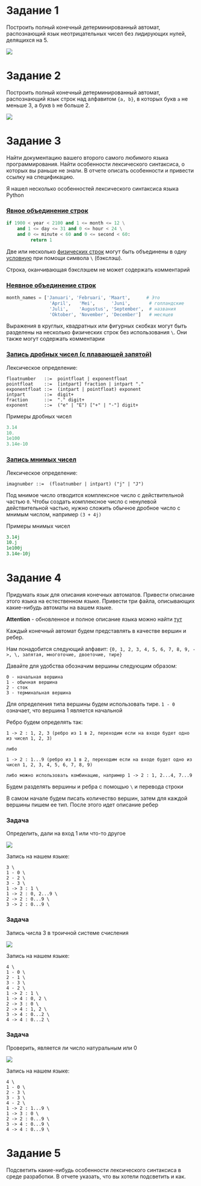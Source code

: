 # Задание 1
Построить полный конечный детерминированный автомат, распознающий язык неотрицательных чисел без лидирующих нулей, делящихся на 5.

![](1.jpg)

# Задание 2
Построить полный конечный детерминированный автомат, распознающий язык строк над алфавитом `{a, b}`, в которых букв `a` не меньше 3, а букв `b` не больше 2.

![](2.jpg)

# Задание 3
Найти документацию вашего второго самого любимого языка программирования. Найти особенности лексического синтаксиса, о которых вы раньше не знали. В отчете описать особенности и привести ссылку на спецификацию.

Я нашел несколько особенностей лексического синтаксиса языка Python

### [Явное объединение строк](https://ru.wikibooks.org/wiki/Python/%D0%A1%D0%BF%D1%80%D0%B0%D0%B2%D0%BE%D1%87%D0%BD%D0%B8%D0%BA_%D0%BF%D0%BE_%D1%8F%D0%B7%D1%8B%D0%BA%D1%83_Python_3.1#2.1.5._%D0%AF%D0%B2%D0%BD%D0%BE%D0%B5_%D0%BE%D0%B1%D1%8A%D0%B5%D0%B4%D0%B8%D0%BD%D0%B5%D0%BD%D0%B8%D0%B5_%D1%81%D1%82%D1%80%D0%BE%D0%BA)
```python
if 1900 < year < 2100 and 1 <= month <= 12 \
    and 1 <= day <= 31 and 0 <= hour < 24 \
    and 0 <= minute < 60 and 0 <= second < 60:
         return 1
```
Две или несколько [физических строк](https://ru.wikibooks.org/wiki/Python/%D0%A1%D0%BF%D1%80%D0%B0%D0%B2%D0%BE%D1%87%D0%BD%D0%B8%D0%BA_%D0%BF%D0%BE_%D1%8F%D0%B7%D1%8B%D0%BA%D1%83_Python_3.1#%D0%A4%D0%B8%D0%B7%D0%B8%D1%87%D0%B5%D1%81%D0%BA%D0%B8%D0%B5_%D1%81%D1%82%D1%80%D0%BE%D0%BA%D0%B8) могут быть объединены в одну [условную](https://ru.wikibooks.org/wiki/Python/%D0%A1%D0%BF%D1%80%D0%B0%D0%B2%D0%BE%D1%87%D0%BD%D0%B8%D0%BA_%D0%BF%D0%BE_%D1%8F%D0%B7%D1%8B%D0%BA%D1%83_Python_3.1#%D0%9B%D0%BE%D0%B3%D0%B8%D1%87%D0%B5%D1%81%D0%BA%D0%B8%D0%B5_%D1%81%D1%82%D1%80%D0%BE%D0%BA%D0%B8) при помощи символа `\` (бэкслэш). 

Строка, оканчивающая бэкслэшем не может содержать комментарий

### [Неявное объединение строк](https://ru.wikibooks.org/wiki/Python/%D0%A1%D0%BF%D1%80%D0%B0%D0%B2%D0%BE%D1%87%D0%BD%D0%B8%D0%BA_%D0%BF%D0%BE_%D1%8F%D0%B7%D1%8B%D0%BA%D1%83_Python_3.1#2.1.6._%D0%9D%D0%B5%D1%8F%D0%B2%D0%BD%D0%BE%D0%B5_%D0%BE%D0%B1%D1%8A%D0%B5%D0%B4%D0%B8%D0%BD%D0%B5%D0%BD%D0%B8%D0%B5_%D1%81%D1%82%D1%80%D0%BE%D0%BA)
```python
month_names = ['Januari', 'Februari', 'Maart',      # Это
                'April',   'Mei',      'Juni',       # голландские
                'Juli',    'Augustus', 'September',  # названия
                'Oktober', 'November', 'December']   # месяцев
```
Выражения в круглых, квадратных или фигурных скобках могут быть разделены на несколько физических строк без использования `\`. Они также могут содержать комментарии

### [Запись дробных чисел (с плавающей запятой)](https://ru.wikibooks.org/wiki/Python/%D0%A1%D0%BF%D1%80%D0%B0%D0%B2%D0%BE%D1%87%D0%BD%D0%B8%D0%BA_%D0%BF%D0%BE_%D1%8F%D0%B7%D1%8B%D0%BA%D1%83_Python_3.1#2.4.5._%D0%97%D0%B0%D0%BF%D0%B8%D1%81%D1%8C_%D0%B4%D1%80%D0%BE%D0%B1%D0%BD%D1%8B%D1%85_%D1%87%D0%B8%D1%81%D0%B5%D0%BB_(%D1%81_%D0%BF%D0%BB%D0%B0%D0%B2%D0%B0%D1%8E%D1%89%D0%B5%D0%B9_%D0%B7%D0%B0%D0%BF%D1%8F%D1%82%D0%BE%D0%B9))
Лексическое определение:
```
floatnumber   ::=  pointfloat | exponentfloat
pointfloat    ::=  [intpart] fraction | intpart "."
exponentfloat ::=  (intpart | pointfloat) exponent
intpart       ::=  digit+
fraction      ::=  "." digit+
exponent      ::=  ("e" | "E") ["+" | "-"] digit+
```
Примеры дробных чисел
```python
3.14
10.
1e100
3.14e-10
```

### [Запись мнимых чисел](https://ru.wikibooks.org/wiki/Python/%D0%A1%D0%BF%D1%80%D0%B0%D0%B2%D0%BE%D1%87%D0%BD%D0%B8%D0%BA_%D0%BF%D0%BE_%D1%8F%D0%B7%D1%8B%D0%BA%D1%83_Python_3.1#2.4.6._%D0%97%D0%B0%D0%BF%D0%B8%D1%81%D1%8C_%D0%BC%D0%BD%D0%B8%D0%BC%D1%8B%D1%85_%D1%87%D0%B8%D1%81%D0%B5%D0%BB)
Лексическое определение:
```
imagnumber ::=  (floatnumber | intpart) ("j" | "J")
```
Под мнимое число отводится комплексное число с действительной частью `0`. Чтобы создать комплексное число с ненулевой действительной частью, нужно сложить обычное дробное число с мнимым числом, например `(3 + 4j)`

Примеры мнимых чисел
```python
3.14j
10.j
1e100j
3.14e-10j
```

# Задание 4
Придумать язык для описания конечных автоматов. Привести описание этого языка на естественном языке. Привести три файла, описывающих какие-нибудь автоматы на вашем языке.

**Attention** - обновленное и полное описание языка можно найти [тут](https://github.com/alexbuyan/fl-2021-hse-win/blob/HW04/solution/automat.md)

Каждый конечный автомат будем представлять в качестве вершин и ребер. 

Нам понадобится следующий алфавит: `{0, 1, 2, 3, 4, 5, 6, 7, 8, 9, ->, \, запятая, многоточие, двоеточие, тире}`

Давайте для удобства обозначим вершины следующим образом:
```
0 - начальная вершина
1 - обычная вершина
2 - сток
3 - терминальная вершина
```
Для определения типа вершины будем использовать тире. `1 - 0` означает, что вершина 1 является начальной

Ребро будем определять так:
```
1 -> 2 : 1, 2, 3 (ребро из 1 в 2, переходим если на входе будет одно из чисел 1, 2, 3)

либо

1 -> 2 : 1...9 (ребро из 1 в 2, переходим если на входе будет одно из чисел 1, 2, 3, 4, 5, 6, 7, 8, 9)

либо можно использовать комбинацию, например 1 -> 2 : 1, 2...4, 7...9
```
Будем разделять вершины и ребра с помощью `\` и перевода строки

В самом начале будем писать количество вершин, затем для каждой вершины пишем ее тип. После этого идет описание ребер

### Задача
Определить, дали на вход 1 или что-то другое

![](4-1.jpg)

Запись на нашем языке:
```
3 \
1 - 0 \
2 - 2 \
3 - 3 \
1 -> 3 : 1 \
1 -> 2 : 0, 2...9 \
2 -> 2 : 0...9 \
3 -> 2 : 0...9 \
```

### Задача
Запись числа 3 в троичной системе счисления

![](4-2.jpg)

Запись на нашем языке:
```
4 \
1 - 0 \
2 - 1 \
3 - 3 \
4 - 2 \
1 -> 2 : 1 \
1 -> 4 : 0, 2 \
2 -> 3 : 0 \
2 -> 4 : 1, 2 \
3 -> 4 : 0...2 \
4 -> 4 : 0...2 \
```

### Задача
Проверить, является ли число натуральным или 0

![](4-3.jpg)

Запись на нашем языке:
```
4 \
1 - 0 \
2 - 3 \
3 - 3 \
4 - 2 \
1 -> 2 : 1...9 \
1 -> 3 : 0 \
2 -> 2 : 0...9 \
3 -> 4 : 0...9 \
4 -> 4 : 0...9 \
```

# Задание 5
Подсветить какие-нибудь особенности лексического синтаксиса в среде разработки. В отчете указать, что вы хотели подсветить и как.